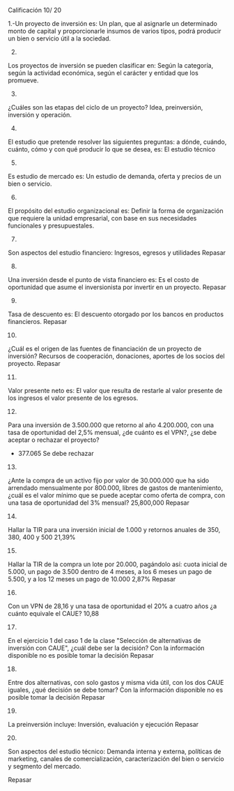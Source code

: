 Calificación
10/ 20

1.-Un proyecto de inversión es:
Un plan, que al asignarle un determinado monto de capital y proporcionarle insumos de varios tipos, podrá producir un bien o servicio útil a la sociedad.

2.
Los proyectos de inversión se pueden clasificar en:
Según la categoría, según la actividad económica, según el carácter y entidad que los promueve.

3.
¿Cuáles son las etapas del ciclo de un proyecto?
Idea, preinversión, inversión y operación.

4.
El estudio que pretende resolver las siguientes preguntas: a dónde, cuándo, cuánto, cómo y con qué producir lo que se desea, es:
El estudio técnico

5.
Es estudio de mercado es:
Un estudio de demanda, oferta y precios de un bien o servicio.

6.
El propósito del estudio organizacional es:
Definir la forma de organización que requiere la unidad empresarial, con base en sus necesidades funcionales y presupuestales.

7.
Son aspectos del estudio financiero:
Ingresos, egresos y utilidades
Repasar

8.
Una inversión desde el punto de vista financiero es:
Es el costo de oportunidad que asume el inversionista por invertir en un proyecto.
Repasar

9.
Tasa de descuento es:
El descuento otorgado por los bancos en productos financieros.
Repasar

10.
¿Cuál es el origen de las fuentes de financiación de un proyecto de inversión?
Recursos de cooperación, donaciones, aportes de los socios del proyecto.
Repasar

11.
Valor presente neto es:
El valor que resulta de restarle al valor presente de los ingresos el valor presente de los egresos.

12.
Para una inversión de 3.500.000 que retorno al año 4.200.000, con una tasa de oportunidad del 2,5% mensual, ¿de cuánto es el VPN?, ¿se debe aceptar o rechazar el proyecto?
- 377.065 Se debe rechazar

13.
¿Ante la compra de un activo fijo por valor de 30.000.000 que ha sido arrendado mensualmente por 800.000, libres de gastos de mantenimiento, ¿cuál es el valor mínimo que se puede aceptar como oferta de compra, con una tasa de oportunidad del 3% mensual?
25,800,000
Repasar

14.
Hallar la TIR para una inversión inicial de 1.000 y retornos anuales de 350, 380, 400 y 500
21,39%

15.
Hallar la TIR de la compra un lote por 20.000, pagándolo así: cuota inicial de 5.000, un pago de 3.500 dentro de 4 meses, a los 6 meses un pago de 5.500, y a los 12 meses un pago de 10.000
2,87%
Repasar

16.
Con un VPN de 28,16 y una tasa de oportunidad el 20% a cuatro años ¿a cuánto equivale el CAUE?
10,88

17.
En el ejercicio 1 del caso 1 de la clase "Selección de alternativas de inversión con CAUE", ¿cuál debe ser la decisión?
Con la información disponible no es posible tomar la decisión
Repasar

18.
Entre dos alternativas, con solo gastos y misma vida útil, con los dos CAUE iguales, ¿qué decisión se debe tomar?
Con la información disponible no es posible tomar la decisión
Repasar

19.
La preinversión incluye:
Inversión, evaluación y ejecución
Repasar

20.
Son aspectos del estudio técnico:
Demanda interna y externa, políticas de marketing, canales de comercialización, caracterización del bien o servicio y segmento del mercado.

Repasar
